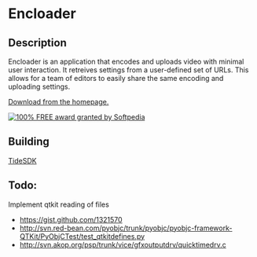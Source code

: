 # Encloader

## Description

Encloader is an application that encodes and uploads video with minimal user
interaction.  It retreives settings from a user-defined set of URLs.  This 
allows for a team of editors to easily share the same encoding and uploading
settings.

[Download from the homepage.](//encloader.com/)

<a href="http://mac.softpedia.com/get/Video/Encloader.shtml"><img src="http://mac.softpedia.com/base_img/softpedia_free_award_f.gif" alt="100% FREE award granted by Softpedia" /></a>

## Building

[TideSDK](http://www.tidesdk.org/)

## Todo:

Implement qtkit reading of files

* <https://gist.github.com/1321570>
* <http://svn.red-bean.com/pyobjc/trunk/pyobjc/pyobjc-framework-QTKit/PyObjCTest/test_qtkitdefines.py>
* <http://svn.akop.org/psp/trunk/vice/gfxoutputdrv/quicktimedrv.c>
